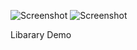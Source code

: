 ![Screenshot ](https://user-images.githubusercontent.com/77227951/115116766-0d8c5980-9fb9-11eb-84cd-6f0b607c9cb2.png)
![Screenshot ](https://user-images.githubusercontent.com/77227951/115116767-0feeb380-9fb9-11eb-9854-5ccb5c7275b6.png)


Libarary Demo

